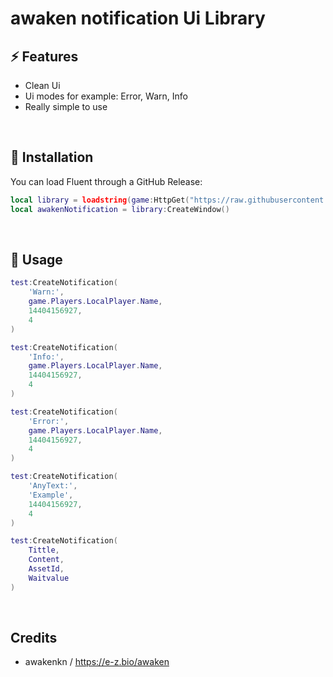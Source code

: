 # awaken notification Ui Library

## ⚡ Features

- Clean Ui
- Ui modes for example: Error, Warn, Info
- Really simple to use
<br/>

## 🔌 Installation

You can load Fluent through a GitHub Release:

```lua
local library = loadstring(game:HttpGet("https://raw.githubusercontent.com/Awakenchan/Awaken-UI-s/main/Notification%20Ui"))() 
local awakenNotification = library:CreateWindow()
```
<br/>

## 📜 Usage
```lua
test:CreateNotification(
    'Warn:',
    game.Players.LocalPlayer.Name,
    14404156927,
    4
)

test:CreateNotification(
    'Info:',
    game.Players.LocalPlayer.Name,
    14404156927,
    4
)

test:CreateNotification(
    'Error:',
    game.Players.LocalPlayer.Name,
    14404156927,
    4
)

test:CreateNotification(
    'AnyText:',
    'Example',
    14404156927,
    4
)

test:CreateNotification(
    Tittle,
    Content,
    AssetId,
    Waitvalue
)

```
<br/>

## Credits

- awakenkn / https://e-z.bio/awaken
